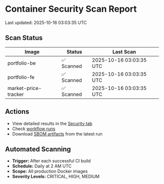 # Container Security Scan Report

Last updated: 2025-10-16 03:03:35 UTC

## Scan Status

| Image | Status | Last Scan |
|-------|--------|-----------|
| portfolio-be | ✅ Scanned | 2025-10-16 03:03:35 UTC |
| portfolio-fe | ✅ Scanned | 2025-10-16 03:03:35 UTC |
| market-price-tracker | ✅ Scanned | 2025-10-16 03:03:35 UTC |

## Actions

- View detailed results in the [Security tab](https://github.com/ktenman/portfolio/security/code-scanning)
- Check [workflow runs](https://github.com/ktenman/portfolio/actions/workflows/trivy-scan.yml)
- Download [SBOM artifacts](https://github.com/ktenman/portfolio/actions/workflows/trivy-scan.yml) from the latest run

## Automated Scanning

- **Trigger:** After each successful CI build
- **Schedule:** Daily at 2 AM UTC
- **Scope:** All production Docker images
- **Severity Levels:** CRITICAL, HIGH, MEDIUM

